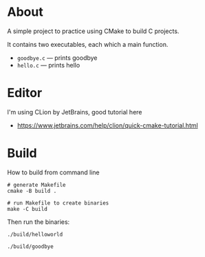 # About

A simple project to practice using CMake to build C projects.

It contains two executables, each which a main function.
- `goodbye.c` — prints goodbye
- `hello.c` — prints hello

# Editor

I'm using CLion by JetBrains, good tutorial here
- https://www.jetbrains.com/help/clion/quick-cmake-tutorial.html

# Build

How to build from command line

```shell
# generate Makefile
cmake -B build . 

# run Makefile to create binaries
make -C build
```

Then run the binaries:

```shell
./build/helloworld
```

```shell
./build/goodbye
```